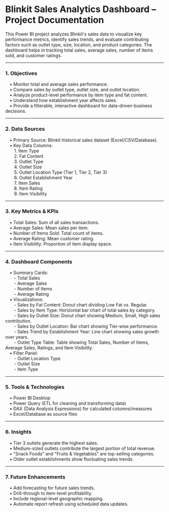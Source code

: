 # Blinkit Sales Analytics Dashboard – Project Documentation

This Power BI project analyzes Blinkit's sales data to visualize key performance metrics, identify sales trends, and evaluate contributing factors such as outlet type, size, location, and product categories. The dashboard helps in tracking total sales, average sales, number of items sold, and customer ratings.
________________________________________
### 1. Objectives <br>
&emsp;•	Monitor total and average sales performance.<br>
&emsp;•	Compare sales by outlet type, outlet size, and outlet location.<br>
&emsp;•	Analyze product-level performance by item type and fat content.<br>
&emsp;•	Understand how establishment year affects sales.<br>
&emsp;•	Provide a filterable, interactive dashboard for data-driven business decisions.<br>
________________________________________
### 2. Data Sources<br>
&emsp;•	Primary Source: Blinkit historical sales dataset (Excel/CSV/Database).<br>
&emsp;•	Key Data Columns:<br>
&emsp;&emsp;1. Item Type<br>
&emsp;&emsp;2.	Fat Content<br>
&emsp;&emsp;3.	Outlet Type<br>
&emsp;&emsp;4.	Outlet Size<br>
&emsp;&emsp;5.	Outlet Location Type (Tier 1, Tier 2, Tier 3)<br>
&emsp;&emsp;6.	Outlet Establishment Year<br>
&emsp;&emsp;7.	Item Sales<br>
&emsp;&emsp;8.	Item Rating<br>
&emsp;&emsp;9.	Item Visibility<br>
________________________________________
### 3. Key Metrics & KPIs<br>
&emsp;•	Total Sales: Sum of all sales transactions.<br>
&emsp;•	Average Sales: Mean sales per item.<br>
&emsp;•	Number of Items Sold: Total count of items.<br>
&emsp;•	Average Rating: Mean customer rating.<br>
&emsp;•	Item Visibility: Proportion of item display space.<br>
________________________________________
### 4. Dashboard Components<br>
&emsp;•	Summary Cards:<br>
&emsp;&emsp;-	Total Sales<br>
&emsp;&emsp;-	Average Sales<br>
&emsp;&emsp;-	Number of Items<br>
&emsp;&emsp;-	Average Rating<br>
&emsp;•	Visualizations:<br>
&emsp;&emsp;-	Sales by Fat Content: Donut chart dividing Low Fat vs. Regular.<br>
&emsp;&emsp;-	Sales by Item Type: Horizontal bar chart of total sales by category.<br>
&emsp;&emsp;-	Sales by Outlet Size: Donut chart showing Medium, Small, High sales contribution.<br>
&emsp;&emsp;-	Sales by Outlet Location: Bar chart showing Tier-wise performance.<br>
&emsp;&emsp;-	Sales Trend by Establishment Year: Line chart showing sales growth over years.<br>
&emsp;&emsp;-	Outlet Type Table: Table showing Total Sales, Number of Items, Average Sales, Ratings, and Item Visibility.<br>
&emsp;•	Filter Panel:<br>
&emsp;&emsp;-	Outlet Location Type<br>
&emsp;&emsp;-	Outlet Size<br>
&emsp;&emsp;-	Item Type<br>
________________________________________
### 5. Tools & Technologies<br>
&emsp;•	Power BI Desktop<br>
&emsp;•	Power Query (ETL for cleaning and transforming data)<br>
&emsp;•	DAX (Data Analysis Expressions) for calculated columns/measures<br>
&emsp;•	Excel/Database as source files<br>
________________________________________
### 6. Insights<br>
&emsp;•	Tier 3 outlets generate the highest sales.<br>
&emsp;•	Medium-sized outlets contribute the largest portion of total revenue.<br>
&emsp;•	"Snack Foods" and "Fruits & Vegetables" are top-selling categories.<br>
&emsp;•	Older outlet establishments show fluctuating sales trends.<br>
________________________________________
### 7. Future Enhancements<br>
&emsp;•	Add forecasting for future sales trends.<br>
&emsp;•	Drill-through to item-level profitability.<br>
&emsp;•	Include regional-level geographic mapping.<br>
&emsp;•	Automate report refresh using scheduled data updates.<br>
